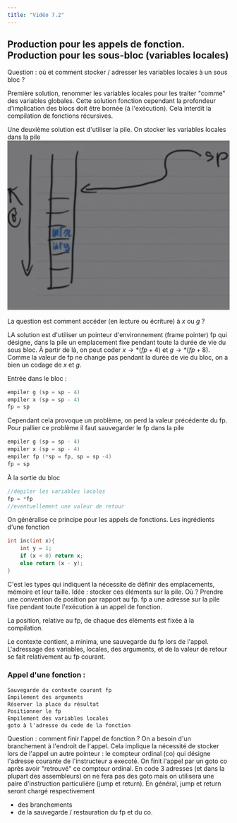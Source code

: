 ```yaml
---
title: "Vidéo 7.2"
---
```


## Production pour les appels de fonction. Production pour les sous-bloc (variables locales)

Question : où et comment stocker / adresser les variables locales à un sous bloc
?

Première solution, renommer les variables locales pour les traiter "comme" des
variables globales. Cette solution fonction cependant la profondeur
d'implication des blocs doit être bornée (à l'exécution). Cela interdit la
compilation de fonctions récursives.

Une deuxième solution est d'utiliser la pile. On stocker les variables locales
dans la pile
![](./img/71.png)

La question est comment accéder (en lecture ou écriture) à $x$ ou $g$ ?

LA solution est d'utiliser un pointeur d'environnement (frame pointer) fp qui
désigne, dans la pile un emplacement fixe pendant toute la durée de vie du sous
bloc. À partir de là, on peut coder $x \rightarrow *(fp+4)$ et $g \rightarrow
*(fp+8)$. Comme la valeur de fp ne change pas pendant la durée de vie du bloc,
on a bien un codage de $x$ et $g$.

Entrée dans le bloc :

```c
empiler g (sp = sp - 4)
empiler x (sp = sp - 4)
fp = sp 
```

Cependant cela provoque un problème, on perd la valeur précédente du fp. Pour
pallier ce problème il faut sauvegarder le fp dans la pile

```c
empiler g (sp = sp - 4)
empiler x (sp = sp - 4)
empiler fp (*sp = fp, sp = sp -4)
fp = sp 
```

À la sortie du bloc

```c
//dépiler les variables locales
fp = *fp
//eventuellement une valeur de retour
```

On généralise ce principe pour les appels de fonctions. Les ingrédients d'une
fonction

```c
int inc(int x){
    int y = 1;
    if (x < 0) return x;
    else return (x - y);
}
```

C'est les types qui indiquent la nécessite de définir des emplacements, mémoire
et leur taille. Idée : stocker ces éléments sur la pile. Où ? Prendre une
convention de position par rapport au fp. fp a une adresse sur la pile fixe
pendant toute l'exécution à un appel de fonction.

La position, relative au fp, de chaque des éléments est fixée à la compilation.

Le contexte contient, a minima, une sauvegarde du fp lors de l'appel.
L'adressage des variables, locales, des arguments, et de la valeur de retour se
fait relativement au fp courant.

### Appel d'une fonction :

```
Sauvegarde du contexte courant fp
Empilement des arguments 
Réserver la place du résultat
Positionner le fp
Empilement des variables locales
goto à l'adresse du code de la fonction
```

Question : comment finir l'appel de fonction ? On a besoin d'un branchement à
l'endroit de l'appel. Cela implique la nécessité de stocker lors de l'appel un
autre pointeur : le compteur ordinal (co) qui désigne l'adresse courante de
l'instructeur a execoté. On finit l'appel par un goto co après avoir "retrouvé"
ce compteur ordinal. En code 3 adresses (et dans la plupart des assembleurs) on
ne fera pas des goto mais on utilisera une paire d'instruction particulière
(jump et return). En général, jump et return seront chargé respectivement

+ des branchements
+ de la sauvegarde / restauration du fp et du co.

